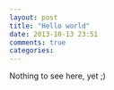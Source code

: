 ```yaml
---
layout: post
title: "Hello world"
date: 2013-10-13 23:51
comments: true
categories: 
---
```

Nothing to see here, yet ;)
